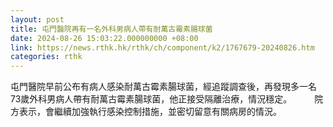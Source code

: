```yaml
---
layout: post
title: 屯門醫院再有一名外科男病人帶有耐萬古霉素腸球菌
date: 2024-08-26 15:03:22.000000000 +08:00
link: https://news.rthk.hk/rthk/ch/component/k2/1767679-20240826.htm
categories: rthk
---
```


屯門醫院早前公布有病人感染耐萬古霉素腸球菌，經追蹤調查後，再發現多一名73歲外科男病人帶有耐萬古霉素腸球菌，他正接受隔離治療，情況穩定。
　　 
院方表示，會繼續加強執行感染控制措施，並密切留意有關病房的情況。
